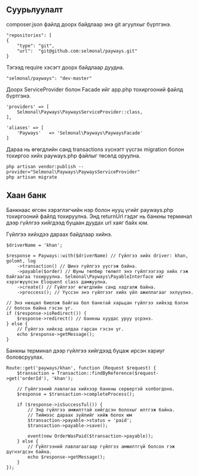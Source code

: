 ## Суурьлуулалт

composer.json файлд доорх байдлаар энэ git агуулхыг бүртгэнэ.

```
"repositories": [
{
    "type": "git",
    "url":  "git@github.com:selmonal/payways.git"
}
```

Тэгээд require хэсэгт доорх байдлаар дуудна.

```
"selmonal/payways": "dev-master"
```

Доорх ServiceProvider болон Facade ийг app.php тохиргооний файлд бүртгэнэ.

```
'providers' => [
	Selmonal\Payways\PaywaysServiceProvider::class,
],

'aliases' => [
	'Payways'   => 'Selmonal\Payways\PaywaysFacade'
]
```

Дараа нь өгөгдлийн санд transactions хүснэгт үүсгэх migration болон тохиргоо хийх payways.php файлыг төсөлд оруулна.

```
php artisan vendor:publish --provider="Selmonal\Payways\PaywaysServiceProvider"
php artisan migrate
```

## Хаан банк

Банкнаас өгсөн хэрэглэгчийн нэр болон нууц үгийг payways.php тохиргооний файлд тохируулна. Энд returnUrl гэдэг нь банкны терминал дээр гүйлгээ хийгдээд буцаан дуудах url хаяг байх юм. 

Гүйлгээ хийхдээ дараах байдлаар хийнэ.

```
$driverName = 'khan';

$response = Payways::with($driverName) // Гүйлгээ хийх driver: khan, golomt, log
	->transaction() // Шинэ гүйлгээ үүсгэж байна.
	->payable($order) // Юуны төлбөр төлөлт энэ гүйлгээгээр хийх гэж байгаагаа тохируулна. Selmonal\Payways\PayableInterface ийг хэрэгжүүлсэн Eloquent class дамжуулна.
	->create() // Гүйлгээг өгөгдлийн санд хадгалж байна.
	->proccess(); // Үүссэн энэ гүйлгээг хийх үйл ажиллагааг эхлүүлнэ.

// Энэ нөхцөл биелэж байгаа бол банктай харьцан гүйлгээ хийхэд бэлэн 
// болсон байна гэсэн үг.
if ($response->isRedirect()) {
	$response->redirect() // банкны хуудас уруу үсрэнэ.
} else {
	// Гүйлгээ хийхэд алдаа гарсан гэсэн үг.
	echo $response->getMessage();
}
```

Банкны терминал дээр гүйлгээ хийгдээд буцаж ирсэн хариуг боловсруулах.

```
Route::get('payways/khan', function (Request $request) {
	$transaction = Transaction::findByReference($request->get('orderId'), 'khan');
	
	// Гүйлгээний лавлагаа хийхээр банкны сервертэй холбогдоно.
    $response = $transaction->completeProcess();

    if ($response->isSuccessful()) {
    	// Энд гүйлгээ амжилттай хийгдсэн болохыг илтгэж байна.
    	// Тиймээс дараах зүйлийг хийж болох юм
    	$transaction->payable->status = 'paid';
    	$transaction->payable->save();

    	event(new OrderWasPaid($transaction->payable));
    } else {
    	// Гүйлгээний лавлагаагаар гүйлгээ амжилтгүй болсон гэж дүгнэгдсэн байна.
    	echo $response->getMessage();
    }
});
```